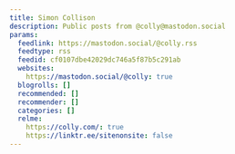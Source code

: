 ```yaml
---
title: Simon Collison
description: Public posts from @colly@mastodon.social
params:
  feedlink: https://mastodon.social/@colly.rss
  feedtype: rss
  feedid: cf0107dbe42029dc746a5f87b5c291ab
  websites:
    https://mastodon.social/@colly: true
  blogrolls: []
  recommended: []
  recommender: []
  categories: []
  relme:
    https://colly.com/: true
    https://linktr.ee/sitenonsite: false
---
```

